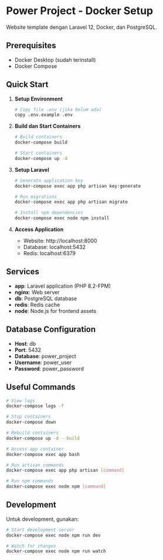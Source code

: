 # Power Project - Docker Setup

Website template dengan Laravel 12, Docker, dan PostgreSQL.

## Prerequisites

- Docker Desktop (sudah terinstall)
- Docker Compose

## Quick Start

1. **Setup Environment**
   ```bash
   # Copy file .env (jika belum ada)
   copy .env.example .env
   ```

2. **Build dan Start Containers**
   ```bash
   # Build containers
   docker-compose build

   # Start containers
   docker-compose up -d
   ```

3. **Setup Laravel**
   ```bash
   # Generate application key
   docker-compose exec app php artisan key:generate

   # Run migrations
   docker-compose exec app php artisan migrate

   # Install npm dependencies
   docker-compose exec node npm install
   ```

4. **Access Application**
   - Website: http://localhost:8000
   - Database: localhost:5432
   - Redis: localhost:6379

## Services

- **app**: Laravel application (PHP 8.2-FPM)
- **nginx**: Web server
- **db**: PostgreSQL database
- **redis**: Redis cache
- **node**: Node.js for frontend assets

## Database Configuration

- **Host**: db
- **Port**: 5432
- **Database**: power_project
- **Username**: power_user
- **Password**: power_password

## Useful Commands

```bash
# View logs
docker-compose logs -f

# Stop containers
docker-compose down

# Rebuild containers
docker-compose up -d --build

# Access app container
docker-compose exec app bash

# Run artisan commands
docker-compose exec app php artisan [command]

# Run npm commands
docker-compose exec node npm [command]
```

## Development

Untuk development, gunakan:
```bash
# Start development server
docker-compose exec node npm run dev

# Watch for changes
docker-compose exec node npm run watch
```
